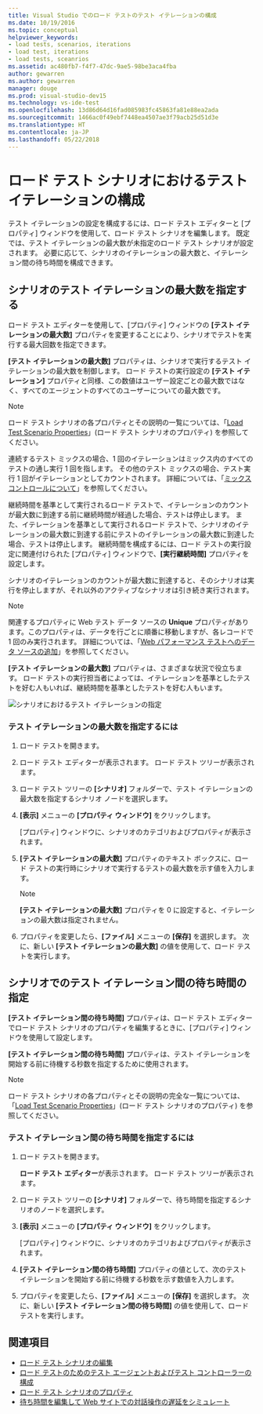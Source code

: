 ```yaml
---
title: Visual Studio でのロード テストのテスト イテレーションの構成
ms.date: 10/19/2016
ms.topic: conceptual
helpviewer_keywords:
- load tests, scenarios, iterations
- load test, iterations
- load tests, sceanrios
ms.assetid: ac480fb7-f4f7-47dc-9ae5-98be3aca4fba
author: gewarren
ms.author: gewarren
manager: douge
ms.prod: visual-studio-dev15
ms.technology: vs-ide-test
ms.openlocfilehash: 13d86d64d16fad085983fc45863fa81e88ea2ada
ms.sourcegitcommit: 1466ac0f49ebf7448ea4507ae3f79acb25d51d3e
ms.translationtype: HT
ms.contentlocale: ja-JP
ms.lasthandoff: 05/22/2018
---
```

# <a name="configure-test-iterations-in-a-load-test-scenario"></a>ロード テスト シナリオにおけるテスト イテレーションの構成

テスト イテレーションの設定を構成するには、ロード テスト エディターと [プロパティ] ウィンドウを使用して、ロード テスト シナリオを編集します。 既定では、テスト イテレーションの最大数が未指定のロード テスト シナリオが設定されます。 必要に応じて、シナリオのイテレーションの最大数と、イテレーション間の待ち時間を構成できます。

## <a name="specify-the-maximum-test-iterations-for-a-scenario"></a>シナリオのテスト イテレーションの最大数を指定する

ロード テスト エディターを使用して、[プロパティ] ウィンドウの **[テスト イテレーションの最大数]** プロパティを変更することにより、シナリオでテストを実行する最大回数を指定できます。

**[テスト イテレーションの最大数]** プロパティは、シナリオで実行するテスト イテレーションの最大数を制御します。 ロード テストの実行設定の **[テスト イテレーション]** プロパティと同様、この数値はユーザー設定ごとの最大数ではなく、すべてのエージェントのすべてのユーザーについての最大数です。

> [!NOTE]
> ロード テスト シナリオの各プロパティとその説明の一覧については、「[Load Test Scenario Properties](../test/load-test-scenario-properties.md)」(ロード テスト シナリオのプロパティ) を参照してください。

 連続するテスト ミックスの場合、1 回のイテレーションはミックス内のすべてのテストの通し実行 1 回を指します。 その他のテスト ミックスの場合、テスト実行 1 回がイテレーションとしてカウントされます。 詳細については、「[ミックス コントロールについて](../test/edit-the-test-mix-to-specify-which-web-browsers-types-in-a-load-test-scenario.md)」を参照してください。

 継続時間を基準として実行されるロード テストで、イテレーションのカウントが最大数に到達する前に継続時間が経過した場合、テストは停止します。 また、イテレーションを基準として実行されるロード テストで、シナリオのイテレーションの最大数に到達する前にテストのイテレーションの最大数に到達した場合、テストは停止します。 継続時間を構成するには、ロード テストの実行設定に関連付けられた [プロパティ] ウィンドウで、**[実行継続時間]** プロパティを設定します。

 シナリオのイテレーションのカウントが最大数に到達すると、そのシナリオは実行を停止しますが、それ以外のアクティブなシナリオは引き続き実行されます。

> [!NOTE]
> 関連するプロパティに Web テスト データ ソースの **Unique** プロパティがあります。このプロパティは、データを行ごとに順番に移動しますが、各レコードで 1 回のみ実行されます。 詳細については、「[Web パフォーマンス テストへのデータ ソースの追加](../test/add-a-data-source-to-a-web-performance-test.md)」を参照してください。

 **[テスト イテレーションの最大数]** プロパティは、さまざまな状況で役立ちます。 ロード テストの実行担当者によっては、イテレーションを基準としたテストを好む人もいれば、継続時間を基準としたテストを好む人もいます。

 ![シナリオにおけるテスト イテレーションの指定](../test/media/loadtest_prop.png "LoadTest_Prop")

### <a name="to-specify-the-maximum-test-iterations"></a>テスト イテレーションの最大数を指定するには

1. ロード テストを開きます。

2. ロード テスト エディターが表示されます。 ロード テスト ツリーが表示されます。

3. ロード テスト ツリーの **[シナリオ]** フォルダーで、テスト イテレーションの最大数を指定するシナリオ ノードを選択します。

4. **[表示]** メニューの **[プロパティ ウィンドウ]** をクリックします。

     [プロパティ] ウィンドウに、シナリオのカテゴリおよびプロパティが表示されます。

5. **[テスト イテレーションの最大数]** プロパティのテキスト ボックスに、ロード テストの実行時にシナリオで実行するテストの最大数を示す値を入力します。

    > [!NOTE]
    > **[テスト イテレーションの最大数]** プロパティを 0 に設定すると、イテレーションの最大数は指定されません。

6. プロパティを変更したら、**[ファイル]** メニューの **[保存]** を選択します。 次に、新しい **[テスト イテレーションの最大数]** の値を使用して、ロード テストを実行します。

## <a name="specify-think-times-between-test-iterations-for-a-scenario"></a>シナリオでのテスト イテレーション間の待ち時間の指定

**[テスト イテレーション間の待ち時間]** プロパティは、ロード テスト エディターでロード テスト シナリオのプロパティを編集するときに、[プロパティ] ウィンドウを使用して設定します。

**[テスト イテレーション間の待ち時間]** プロパティは、テスト イテレーションを開始する前に待機する秒数を指定するために使用されます。

> [!NOTE]
> ロード テスト シナリオの各プロパティとその説明の完全な一覧については、「[Load Test Scenario Properties](../test/load-test-scenario-properties.md)」(ロード テスト シナリオのプロパティ) を参照してください。

### <a name="to-specify-the-think-time-between-test-iterations"></a>テスト イテレーション間の待ち時間を指定するには

1. ロード テストを開きます。

     **ロード テスト エディター**が表示されます。 ロード テスト ツリーが表示されます。

2. ロード テスト ツリーの **[シナリオ]** フォルダーで、待ち時間を指定するシナリオのノードを選択します。

3. **[表示]** メニューの **[プロパティ ウィンドウ]** をクリックします。

     [プロパティ] ウィンドウに、シナリオのカテゴリおよびプロパティが表示されます。

4. **[テスト イテレーション間の待ち時間]** プロパティの値として、次のテスト イテレーションを開始する前に待機する秒数を示す数値を入力します。

5. プロパティを変更したら、**[ファイル]** メニューの **[保存]** を選択します。 次に、新しい **[テスト イテレーション間の待ち時間]** の値を使用して、ロード テストを実行します。

## <a name="see-also"></a>関連項目

- [ロード テスト シナリオの編集](../test/edit-load-test-scenarios.md)
- [ロード テストのためのテスト エージェントおよびテスト コントローラーの構成](../test/configure-test-agents-and-controllers-for-load-tests.md)
- [ロード テスト シナリオのプロパティ](../test/load-test-scenario-properties.md)
- [待ち時間を編集して Web サイトでの対話操作の遅延をシミュレート](../test/edit-think-times-in-load-test-scenarios.md)